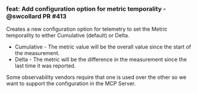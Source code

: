 ### feat: Add configuration option for metric temporality - @swcollard PR #413

Creates a new configuration option for telemetry to set the Metric temporality to either Cumulative (default) or Delta.

* Cumulative - The metric value will be the overall value since the start of the measurement.
* Delta - The metric will be the difference in the measurement since the last time it was reported.

Some observability  vendors require that one is used over the other so we want to support the configuration in the MCP Server.